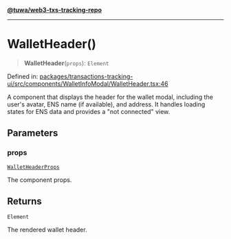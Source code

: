 [**@tuwa/web3-txs-tracking-repo**](../../../README.md)

***

# WalletHeader()

> **WalletHeader**(`props`): `Element`

Defined in: [packages/transactions-tracking-ui/src/components/WalletInfoModal/WalletHeader.tsx:46](https://github.com/TuwaIO/web3-transactions-tracking/blob/d272aa0aa227860bf2b44019269026937a645f9d/packages/transactions-tracking-ui/src/components/WalletInfoModal/WalletHeader.tsx#L46)

A component that displays the header for the wallet modal, including the user's avatar,
ENS name (if available), and address. It handles loading states for ENS data and
provides a "not connected" view.

## Parameters

### props

[`WalletHeaderProps`](../interfaces/WalletHeaderProps.md)

The component props.

## Returns

`Element`

The rendered wallet header.
